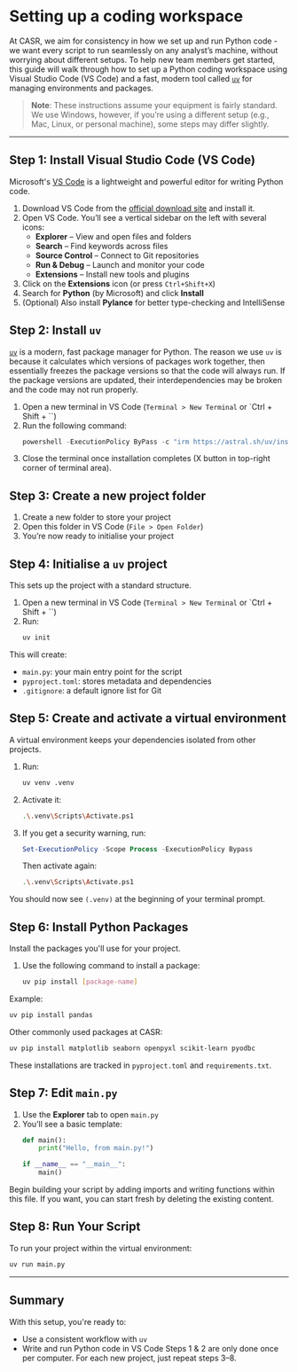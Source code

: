 # Setting up a coding workspace
At CASR, we aim for consistency in how we set up and run Python code - we want every script to run seamlessly on any analyst’s machine, without worrying about different setups.
To help new team members get started, this guide will walk through how to set up a Python coding workspace using Visual Studio Code (VS Code) and a fast, modern tool called [`uv`](https://github.com/astral-sh/uv) for managing environments and packages.
> **Note**: These instructions assume your equipment is fairly standard. We use Windows, however, if you’re using a different setup (e.g., Mac, Linux, or personal machine), some steps may differ slightly.
---

## Step 1: Install Visual Studio Code (VS Code)
Microsoft's [VS Code](https://code.visualstudio.com/) is a lightweight and powerful editor for writing Python code.
1. Download VS Code from the [official download site](https://code.visualstudio.com/download) and install it.
2. Open VS Code. You’ll see a vertical sidebar on the left with several icons:
   - **Explorer** – View and open files and folders  
   - **Search** – Find keywords across files  
   - **Source Control** – Connect to Git repositories  
   - **Run & Debug** – Launch and monitor your code  
   - **Extensions** – Install new tools and plugins
3. Click on the **Extensions** icon (or press `Ctrl+Shift+X`)
4. Search for **Python** (by Microsoft) and click **Install**
5. (Optional) Also install **Pylance** for better type-checking and IntelliSense


## Step 2: Install `uv`
[`uv`](https://github.com/astral-sh/uv) is a modern, fast package manager for Python. 
The reason we use `uv` is because it calculates which versions of packages work together, then essentially freezes the package versions so that the code will always run. 
If the package versions are updated, their interdependencies may be broken and the code may not run properly.
1. Open a new terminal in VS Code (`Terminal > New Terminal` or `Ctrl + Shift + ``)
2. Run the following command:
   ```powershell
   powershell -ExecutionPolicy ByPass -c "irm https://astral.sh/uv/install.ps1 | iex"
   ```
3. Close the terminal once installation completes (X button in top-right corner of terminal area).


## Step 3: Create a new project folder
1. Create a new folder to store your project
2. Open this folder in VS Code (`File > Open Folder`)
3. You’re now ready to initialise your project


## Step 4: Initialise a `uv` project
This sets up the project with a standard structure.
1. Open a new terminal in VS Code (`Terminal > New Terminal` or `Ctrl + Shift + ``)
2. Run:
   ```bash
   uv init
   ```
This will create:
- `main.py`: your main entry point for the script  
- `pyproject.toml`: stores metadata and dependencies  
- `.gitignore`: a default ignore list for Git


## Step 5: Create and activate a virtual environment
A virtual environment keeps your dependencies isolated from other projects.
1. Run:
   ```bash
   uv venv .venv
   ```
2. Activate it:
   ```bash
   .\.venv\Scripts\Activate.ps1
   ```
3. If you get a security warning, run:
   ```powershell
   Set-ExecutionPolicy -Scope Process -ExecutionPolicy Bypass
   ```
   Then activate again:
   ```bash
   .\.venv\Scripts\Activate.ps1
   ```
You should now see `(.venv)` at the beginning of your terminal prompt. 


## Step 6: Install Python Packages
Install the packages you'll use for your project.
1. Use the following command to install a package:
   ```bash
   uv pip install [package-name]
   ```
Example:
```bash
uv pip install pandas
```
Other commonly used packages at CASR:
```bash
uv pip install matplotlib seaborn openpyxl scikit-learn pyodbc
```
These installations are tracked in `pyproject.toml` and `requirements.txt`.


## Step 7: Edit `main.py`
1. Use the **Explorer** tab to open `main.py`
2. You’ll see a basic template:
   ```python
   def main():
       print("Hello, from main.py!")

   if __name__ == "__main__":
       main()
   ```
Begin building your script by adding imports and writing functions within this file. If you want, you can start fresh by deleting the existing content.


## Step 8: Run Your Script
To run your project within the virtual environment:
```bash
uv run main.py
```
---

## Summary
With this setup, you're ready to:
- Use a consistent workflow with `uv`
- Write and run Python code in VS Code
Steps 1 & 2 are only done once per computer. For each new project, just repeat steps 3–8.
